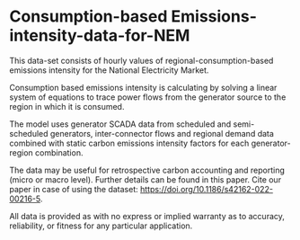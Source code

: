 # Consumption-based Emissions-intensity-data-for-NEM

This data-set consists of hourly values of regional-consumption-based emissions intensity for the National Electricity Market.

Consumption based emissions intensity is calculating by solving a linear system of equations to trace power flows from the generator source to the region in which it is consumed.

The model uses generator SCADA data from scheduled and semi-scheduled generators, inter-connector flows and regional demand data combined with static carbon emissions intensity factors for each generator-region combination.

The data may be useful for retrospective carbon accounting and reporting (micro or macro level).
Further details can be found in this paper. Cite our paper in case of using the dataset:
https://doi.org/10.1186/s42162-022-00216-5.

All data is provided as with no express or implied warranty as to accuracy, reliability, or fitness for any particular application.
